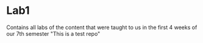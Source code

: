 # Lab1
Contains all labs of the content that were taught to us in the first 4 weeks of our 7th semester
"This is a test repo"
